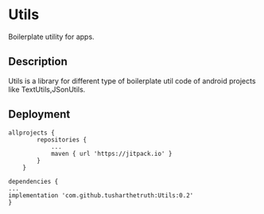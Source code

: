 
     
     
# Utils

Boilerplate utility for apps.

## Description

Utils is a library for different type of boilerplate util code of android projects like TextUtils,JSonUtils.

## Deployment

```
allprojects {
		repositories {
			...
			maven { url 'https://jitpack.io' }
		}
	}
```
```  
dependencies {
...
implementation 'com.github.tusharthetruth:Utils:0.2'
}
```
